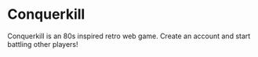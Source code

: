 # Conquerkill

Conquerkill is an 80s inspired retro web game. Create an account and start battling other players!
